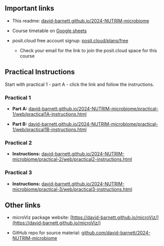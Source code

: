 ## Important links

-   This readme: [david-barnett.github.io/2024-NUTRIM-microbiome](https://david-barnett.github.io/2024-NUTRIM-microbiome)

-   Course timetable on [Google sheets](https://docs.google.com/spreadsheets/d/1mt0nUgz8h7Lax0L2wGjKzeZomPlQbVFaPmd1gahLUqA/edit?usp=sharing)

-   posit.cloud free account signup: [posit.cloud/plans/free](https://posit.cloud/plans/free)

    -   Check your email for the link to join the posit.cloud space for this course

## Practical Instructions

Start with practical 1 - part A - click the link and follow the instructions.

### Practical 1

-   **Part A:** [david-barnett.github.io/2024-NUTRIM-microbiome/practical-1/web/practical1A-instructions.html](https://david-barnett.github.io/2024-NUTRIM-microbiome/practical-1/web/practical1A-instructions.html)

-   **Part B:** [david-barnett.github.io/2024-NUTRIM-microbiome/practical-1/web/practical1B-instructions.html](https://david-barnett.github.io/2024-NUTRIM-microbiome/practical-1/web/practical1B-instructions.html)

### Practical 2

-   **Instructions:** [david-barnett.github.io/2024-NUTRIM-microbiome/practical-2/web/practical2-instructions.html](https://david-barnett.github.io/2024-NUTRIM-microbiome/practical-2/web/practical2-instructions.html)

### Practical 3

-   **Instructions:** [david-barnett.github.io/2024-NUTRIM-microbiome/practical-3/web/practical3-instructions.html](https://david-barnett.github.io/2024-NUTRIM-microbiome/practical-3/web/practical3-instructions.html)

## Other links

-   microViz package website: [https://david-barnett.github.io/microViz/](https://david-barnett.github.io/microViz/)

-   GitHub repo for source material: [github.com/david-barnett/2024-NUTRIM-microbiome](https://github.com/david-barnett/2024-NUTRIM-microbiome)
